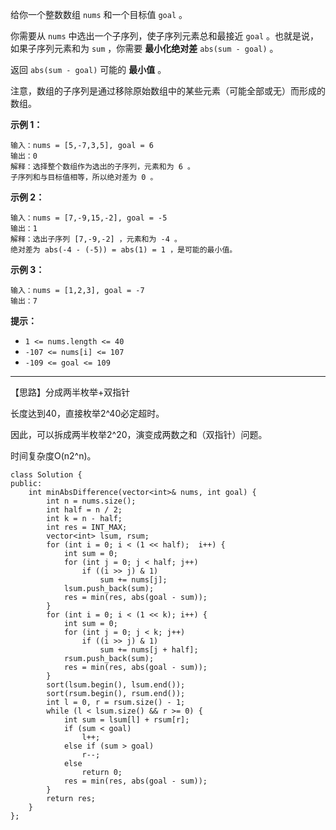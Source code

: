 给你一个整数数组 `nums` 和一个目标值 `goal` 。

你需要从 `nums` 中选出一个子序列，使子序列元素总和最接近 `goal` 。也就是说，如果子序列元素和为 `sum` ，你需要 **最小化绝对差** `abs(sum - goal)` 。

返回 `abs(sum - goal)` 可能的 **最小值** 。

注意，数组的子序列是通过移除原始数组中的某些元素（可能全部或无）而形成的数组。

 

**示例 1：**

```
输入：nums = [5,-7,3,5], goal = 6
输出：0
解释：选择整个数组作为选出的子序列，元素和为 6 。
子序列和与目标值相等，所以绝对差为 0 。
```

**示例 2：**

```
输入：nums = [7,-9,15,-2], goal = -5
输出：1
解释：选出子序列 [7,-9,-2] ，元素和为 -4 。
绝对差为 abs(-4 - (-5)) = abs(1) = 1 ，是可能的最小值。
```

**示例 3：**

```
输入：nums = [1,2,3], goal = -7
输出：7
```

 

**提示：**

- `1 <= nums.length <= 40`
- `-107 <= nums[i] <= 107`
- `-109 <= goal <= 109`

------

【思路】分成两半枚举+双指针

长度达到40，直接枚举2^40必定超时。

因此，可以拆成两半枚举2^20，演变成两数之和（双指针）问题。

时间复杂度O(n2^n)。

```
class Solution {
public:
    int minAbsDifference(vector<int>& nums, int goal) {
        int n = nums.size();
        int half = n / 2;
        int k = n - half;
        int res = INT_MAX;
        vector<int> lsum, rsum;
        for (int i = 0; i < (1 << half);  i++) {
            int sum = 0;
            for (int j = 0; j < half; j++) 
                if ((i >> j) & 1) 
                    sum += nums[j];
            lsum.push_back(sum);
            res = min(res, abs(goal - sum));
        }
        for (int i = 0; i < (1 << k); i++) {
            int sum = 0;
            for (int j = 0; j < k; j++) 
                if ((i >> j) & 1) 
                    sum += nums[j + half];
            rsum.push_back(sum);
            res = min(res, abs(goal - sum));
        }
        sort(lsum.begin(), lsum.end());
        sort(rsum.begin(), rsum.end());
        int l = 0, r = rsum.size() - 1;
        while (l < lsum.size() && r >= 0) {
            int sum = lsum[l] + rsum[r];
            if (sum < goal)
                l++;
            else if (sum > goal)
                r--;
            else
                return 0;
            res = min(res, abs(goal - sum));
        }
        return res;
    }
};
```